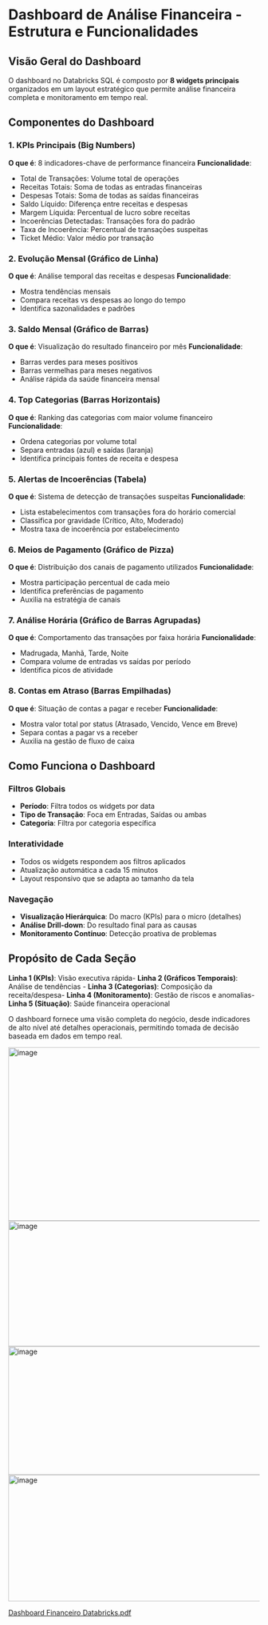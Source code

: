 # Dashboard de Análise Financeira - Estrutura e Funcionalidades

## Visão Geral do Dashboard

O dashboard no Databricks SQL é composto por **8 widgets principais** organizados em um layout estratégico que permite análise financeira completa e monitoramento em tempo real.

## Componentes do Dashboard

### 1. KPIs Principais (Big Numbers)
**O que é**: 8 indicadores-chave de performance financeira
**Funcionalidade**: 
- Total de Transações: Volume total de operações
- Receitas Totais: Soma de todas as entradas financeiras
- Despesas Totais: Soma de todas as saídas financeiras  
- Saldo Líquido: Diferença entre receitas e despesas
- Margem Líquida: Percentual de lucro sobre receitas
- Incoerências Detectadas: Transações fora do padrão
- Taxa de Incoerência: Percentual de transações suspeitas
- Ticket Médio: Valor médio por transação

### 2. Evolução Mensal (Gráfico de Linha)
**O que é**: Análise temporal das receitas e despesas
**Funcionalidade**:
- Mostra tendências mensais
- Compara receitas vs despesas ao longo do tempo
- Identifica sazonalidades e padrões

### 3. Saldo Mensal (Gráfico de Barras)
**O que é**: Visualização do resultado financeiro por mês
**Funcionalidade**:
- Barras verdes para meses positivos
- Barras vermelhas para meses negativos
- Análise rápida da saúde financeira mensal

### 4. Top Categorias (Barras Horizontais)
**O que é**: Ranking das categorias com maior volume financeiro
**Funcionalidade**:
- Ordena categorias por volume total
- Separa entradas (azul) e saídas (laranja)
- Identifica principais fontes de receita e despesa

### 5. Alertas de Incoerências (Tabela)
**O que é**: Sistema de detecção de transações suspeitas
**Funcionalidade**:
- Lista estabelecimentos com transações fora do horário comercial
- Classifica por gravidade (Crítico, Alto, Moderado)
- Mostra taxa de incoerência por estabelecimento

### 6. Meios de Pagamento (Gráfico de Pizza)
**O que é**: Distribuição dos canais de pagamento utilizados
**Funcionalidade**:
- Mostra participação percentual de cada meio
- Identifica preferências de pagamento
- Auxilia na estratégia de canais

### 7. Análise Horária (Gráfico de Barras Agrupadas)
**O que é**: Comportamento das transações por faixa horária
**Funcionalidade**:
- Madrugada, Manhã, Tarde, Noite
- Compara volume de entradas vs saídas por período
- Identifica picos de atividade

### 8. Contas em Atraso (Barras Empilhadas)
**O que é**: Situação de contas a pagar e receber
**Funcionalidade**:
- Mostra valor total por status (Atrasado, Vencido, Vence em Breve)
- Separa contas a pagar vs a receber
- Auxilia na gestão de fluxo de caixa

## Como Funciona o Dashboard

### Filtros Globais
- **Período**: Filtra todos os widgets por data
- **Tipo de Transação**: Foca em Entradas, Saídas ou ambas
- **Categoria**: Filtra por categoria específica

### Interatividade
- Todos os widgets respondem aos filtros aplicados
- Atualização automática a cada 15 minutos
- Layout responsivo que se adapta ao tamanho da tela

### Navegação
- **Visualização Hierárquica**: Do macro (KPIs) para o micro (detalhes)
- **Análise Drill-down**: Do resultado final para as causas
- **Monitoramento Contínuo**: Detecção proativa de problemas

## Propósito de Cada Seção

**Linha 1 (KPIs)**: Visão executiva rápida-
**Linha 2 (Gráficos Temporais)**: Análise de tendências - 
**Linha 3 (Categorias)**: Composição da receita/despesa-
**Linha 4 (Monitoramento)**: Gestão de riscos e anomalias-
**Linha 5 (Situação)**: Saúde financeira operacional

O dashboard fornece uma visão completa do negócio, desde indicadores de alto nível até detalhes operacionais, permitindo tomada de decisão baseada em dados em tempo real.


<img width="1335" height="347" alt="image" src="https://github.com/user-attachments/assets/05bedc4d-d463-4f4a-af2a-732467fcc109" />
<img width="1329" height="251" alt="image" src="https://github.com/user-attachments/assets/c3da1a6d-7ed1-4358-8b1a-aefb6d38ca4e" />
<img width="1332" height="257" alt="image" src="https://github.com/user-attachments/assets/5c2df6f1-8464-4849-92a6-8c9c8993733c" />
<img width="1323" height="253" alt="image" src="https://github.com/user-attachments/assets/09ab8c11-e351-4f93-8bc9-f69b05b5aa8b" />


[Dashboard Financeiro Databricks.pdf](https://github.com/user-attachments/files/23109678/Dashboard.Financeiro.Databricks.pdf)

